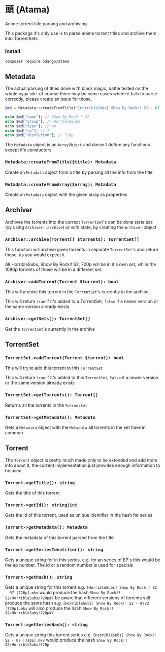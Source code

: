 # 頭 (Atama)
Anime torrent title parsing and archiving

This package it's only use is to parse anime torrent titles and archive them into TorrentSets

### Install

```
composer require odango/atama
```

## Metadata

The actual parsing of titles done with black magic, battle tested on the whole nyaa site. of course there may be some cases where it fails to parse correctly, please create an issue for those. 

```php
$md = Metadata::createFromTitle("[HorribleSubs] Show By Rock!! S2 - 07 [720p].mkv");

echo $md["name"]; // Show By Rock!! S2
echo $md["group"]; // HorribleSubs
echo $md["type"]; // ep
echo $md["ep"]; // 7
echo $md["resolution"]; // 720p
```

The `Metadata` object is an `ArrayObject` and doesn't define any functions except it's constuctors

### `Metadata::createFromTitle($title): Metadata`

Create an `Metadata` object from a title by parsing all the info from the title

### `Metadata::createFromArray($array): Metadata`
 
Create an `Metadata` object with the given array as properties

## Archiver

Archives the torrents into the correct `TorrentSet`'s can be done stateless (by using `Archiver::archive`) or with state, by creating the `Archiver` object

### `Archiver::archive(Torrent[] $torrents): TorrentSet[]`
 
This function will archive given torrents in separate `TorrentSet`'s and return those, as you would expect it.

All HorribleSubs, Show By Rock!! S2, 720p will be in it's own set, while the 1080p torrents of those will be in a different set.

### `Archiver->addTorrent(Torrent $torrent): bool`

This will archive this torrent in the `TorrentSet`'s currently in the archive.

This will return `true` if it's added to a TorrentSet, `false` if a newer version or the same version already exists

### `Archiver->getSets(): TorrentSet[]`

Get the `TorrentSet`'s currently in the archive

## TorrentSet

### `TorrentSet->addTorrent(Torrent $torrent): bool`

This will try to add this torrent to this `TorrentSet`

This will return `true` if it's added to this `TorrentSet`, `false` if a newer version or the same version already exists

### `TorrentSet->getTorrents(): Torrent[]`

Returns all the torrents in the `TorrentSet`

### `TorrentSet->getMetadata(): Metadata`

Gets a `Metadata` object with the `Metadata` all torrents in the set have in common 

## Torrent

The `Torrent` object is pretty much made only to be extended and add more info about it, the current implementation just provides enough information to be used

### `Torrent->getTitle(): string`

Gets the title of this torrent

### `Torrent->getId(): string|int`

Gets the id of this torrent, used as unique identifier in the hash for series

### `Torrent->getMetadata(): Metadata`

Gets the metadata of this torrent parsed from the title

### `Torrent->getSeriesIdentifier(): string`

Gets a unique string for in this series, e.g. for an series of EP's this would be the ep number. The id or a random number is used for specials

### `Torrent->getHash(): string`

Gets a unique string for this torrent e.g. `[HorribleSubs] Show By Rock!! S2 - 07 [720p].mkv` would produce the hash `Show By Rock!! S2/HorribleSubs/720p#7` be aware that different versions of torrents still produce the same hash e.g. `[HorribleSubs] Show By Rock!! S2 - 07v2 [720p].mkv` will also produce the hash `Show By Rock!! S2/HorribleSubs/720p#7`

### `Torrent->getSeriesHash(): string`

Gets a unique string this torrent series e.g. `[HorribleSubs] Show By Rock!! S2 - 07 [720p].mkv` would produce the hash `Show By Rock!! S2/HorribleSubs/720p`